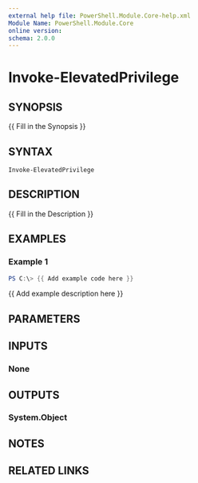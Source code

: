 ```yaml
---
external help file: PowerShell.Module.Core-help.xml
Module Name: PowerShell.Module.Core
online version:
schema: 2.0.0
---
```


# Invoke-ElevatedPrivilege

## SYNOPSIS
{{ Fill in the Synopsis }}

## SYNTAX

```
Invoke-ElevatedPrivilege
```

## DESCRIPTION
{{ Fill in the Description }}

## EXAMPLES

### Example 1
```powershell
PS C:\> {{ Add example code here }}
```

{{ Add example description here }}

## PARAMETERS

## INPUTS

### None

## OUTPUTS

### System.Object
## NOTES

## RELATED LINKS
